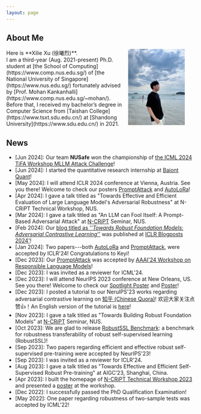 ```yaml
---
layout: page
---
```


## About Me
<!-- <img src="/images/me3.jpg" class='floatpic'> -->
<img src="/images/me3.jpg" style="float:right; margin-left:1em; margin-right:2em; margin-bottom:1em; width:30%; height: 60%;">
Here is **Xilie Xu (徐曦烈)**. <br/>
I am a third-year (Aug. 2021-present) Ph.D. student at [the School of Computing](https://www.comp.nus.edu.sg/) of [the National University of Singapore](https://www.nus.edu.sg/) fortunately advised by [Prof. Mohan Kankanhalli](https://www.comp.nus.edu.sg/~mohan/). Before that, I received my bachelor’s degree in Computer Science from [Taishan College](https://www.tsxt.sdu.edu.cn/) at [Shandong University](https://www.sdu.edu.cn/) in 2021.

<!-- <br/> -->
<!-- *I am actively looking for a <u>research intern</u> position in 2024 Summer/Fall. Please feel free to drop me an email (xuxilie@comp.nus.edu.sg) if there is an interest!*​​​​ -->

## News
<ul>
<li>
[Jun 2024]: Our team <b>NUSafe</b> won the championship of <a href="https://icml-tifa.github.io/challenges/track1/">the ICML 2024 TiFA Workshop MLLM Attack Challenge</a>! 
</li>
<li>
[Jun 2024]: I started the quantitative research internship at <a href="https://baiont.ai/index.html">Baiont Quant</a>!
</li>
<li>
[May 2024]: I will attend ICLR 2024 conference at Vienna, Austria. See you there! Welcome to check our posters <a href="https://iclr.cc/virtual/2024/poster/18503">PromptAttack</a> and <a href="https://iclr.cc/virtual/2024/poster/19622">AutoLoRa</a>!
</li>
<li>
[Apr 2024]: I gave a talk titled as "Towards Effective and Efficient Evaluation of Large Language Model's Adversarial Robustness" at N-CRiPT Technical Workshop, NUS.
</li>
<li>
[Mar 2024]: I gave a talk titled as "An LLM can Fool Itself: A Prompt-Based Adversarial Attack" at <a href="https://ncript.comp.nus.edu.sg/">N-CRiPT</a> Seminar, NUS.
</li>
<li>
[Feb 2024]: Our <a href="https://iclr-blogposts.github.io/2024/blog/robust-foundation-model/">blog titled as ''<i>Towards Robust Foundation Models: Adversarial Contrastive Learning</i>''</a> was published at <a href="https://openreview.net/forum?id=DsRvphYxh8">ICLR Blogposts 2024'</a>!
</li>
<li>
[Jan 2024]: Two papers---both <a href="https://arxiv.org/abs/2310.01818">AutoLoRa</a> and <a href="https://godxuxilie.github.io/project_page/prompt_attack">PromptAttack</a>, were accepted by ICLR'24! Congratulations to Keyi!
</li>
<li>
[Dec 2023]: Our <a href="https://godxuxilie.github.io/project_page/prompt_attack">PromptAttack</a> was accepted by <a href="https://sites.google.com/vectorinstitute.ai/relm2024/home">AAAI'24 Workshop on Responsible Language Models</a>!
</li>
<li>
[Dec 2023]: I was invited as a reviewer for ICML'24.
</li>
<li>
[Dec 2023]: I will attend NeurIPS 2023 conference at New Orleans, US. See you there! Welcome to check our <a href="https://nips.cc/virtual/2023/poster/70886">Spotlight Poster</a> and <a href="https://nips.cc/virtual/2023/poster/69867">Poster</a>!
</li>
<li>
[Dec 2023]: I posted a tutorial to our NeruIPS'23 works regarding adversarial contrastive learning on <a href="https://zhuanlan.zhihu.com/p/669541942">知乎 (Chinese Quora)</a>! 欢迎大家关注点赞👍！An English version of the tutorial is <a href="https://iclr-blogposts.github.io/2024/blog/robust-foundation-model/">here</a>!
</li>
<li>
[Nov 2023]: I gave a talk titled as "Towards Building Robust Foundation Models" at <a href="https://ncript.comp.nus.edu.sg/">N-CRiPT</a> Seminar, NUS. 
</li>
<li>
[Oct 2023]: We are glad to release <a href="https://robustssl.github.io">RobustSSL Benchmark</a>: a benchmark for robustness transferability of robust self-supervised learning (RobustSSL)!
</li>
<li>
[Sep 2023]: Two papers regarding efficient and effective robust self-supervised pre-training were accepted by NeurIPS'23!
</li>
<li>
[Sep 2023]: I was invited as a reviewer for ICLR'24.
</li>
<li>
[Aug 2023]: I gave a talk titled as "Towards Effective and Efficient Self-Supervised Robust Pre-training" at AIGC’23, Shanghai, China.
</li>
<li>
[Apr 2023]: I built the homepage of <a href="https://ncript.comp.nus.edu.sg/site/ncript-workshop-2023/">N-CRiPT Technical Workshop 2023</a> and presented a <a href="/file/poster/NCRiPT_workshop_poster_Xu_Xilie.pdf">poster</a> at the workshop.
</li>
<li>
[Dec 2022]: I successfully passed the PhD Qualification Examination!
</li>
<li>
[May 2022]: One paper regarding robustness of two-sample tests was accepted by ICML'22!
</li>
</ul>